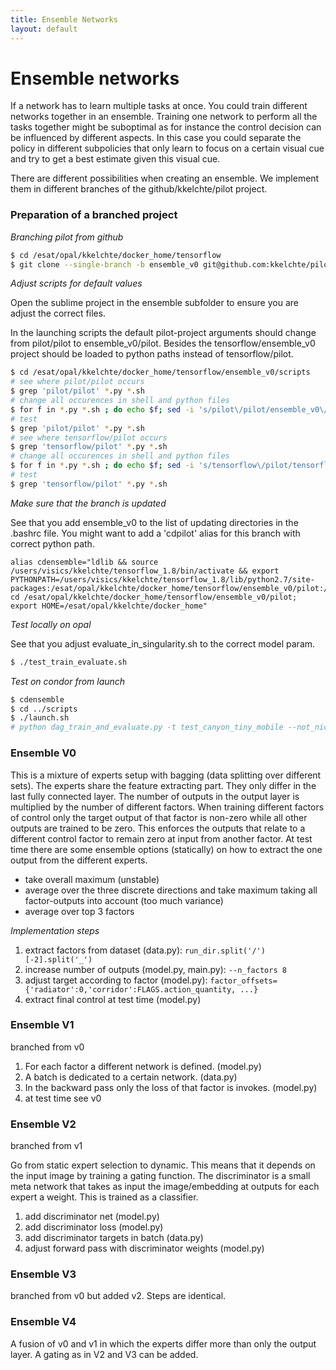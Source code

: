 ```yaml
---
title: Ensemble Networks
layout: default
---
```


# Ensemble networks

If a network has to learn multiple tasks at once. You could train different networks together in an ensemble.
Training one network to perform all the tasks together might be suboptimal as for instance the control decision can be influenced by different aspects.
In this case you could separate the policy in different subpolicies that only learn to focus on a certain visual cue and try to get a best estimate given this visual cue.

There are different possibilities when creating an ensemble. 
We implement them in different branches of the github/kkelchte/pilot project.

### Preparation of a branched project

_Branching pilot from github_

```bash
$ cd /esat/opal/kkelchte/docker_home/tensorflow
$ git clone --single-branch -b ensemble_v0 git@github.com:kkelchte/pilot.git ensemble_v0
```

_Adjust scripts for default values_

Open the sublime project in the ensemble subfolder to ensure you are adjust the correct files.

In the launching scripts the default pilot-project arguments should change from pilot/pilot to ensemble_v0/pilot.
Besides the tensorflow/ensemble_v0 project should be loaded to python paths instead of tensorflow/pilot.

```bash
$ cd /esat/opal/kkelchte/docker_home/tensorflow/ensemble_v0/scripts
# see where pilot/pilot occurs
$ grep 'pilot/pilot' *.py *.sh
# change all occurences in shell and python files
$ for f in *.py *.sh ; do echo $f; sed -i 's/pilot\/pilot/ensemble_v0\/pilot/' $f; done
# test
$ grep 'pilot/pilot' *.py *.sh
# see where tensorflow/pilot occurs
$ grep 'tensorflow/pilot' *.py *.sh
# change all occurences in shell and python files
$ for f in *.py *.sh ; do echo $f; sed -i 's/tensorflow\/pilot/tensorflow\/ensemble_v0/' $f; done
# test
$ grep 'tensorflow/pilot' *.py *.sh

```

_Make sure that the branch is updated_

See that you add ensemble_v0 to the list of updating directories in the .bashrc file.
You might want to add a 'cdpilot' alias for this branch with correct python path.

```
alias cdensemble="ldlib && source /users/visics/kkelchte/tensorflow_1.8/bin/activate && export PYTHONPATH=/users/visics/kkelchte/tensorflow_1.8/lib/python2.7/site-packages:/esat/opal/kkelchte/docker_home/tensorflow/ensemble_v0/pilot:/esat/opal/kkelchte/docker_home/tensorflow/tf_cnnvis; cd /esat/opal/kkelchte/docker_home/tensorflow/ensemble_v0/pilot; export HOME=/esat/opal/kkelchte/docker_home"
```

_Test locally on opal_

See that you adjust evaluate_in_singularity.sh to the correct model param.

```bash
$ ./test_train_evaluate.sh
```

_Test on condor from launch_

```bash
$ cdensemble
$ cd ../scripts
$ ./launch.sh
# python dag_train_and_evaluate.py -t test_canyon_tiny_mobile --not_nice --wall_time_train $((30*60)) --wall_time_eva $((60*60)) --number_of_models 1 --network mobile --normalize_over_actions --learning_rate 0.1 --dataset canyon_drone_tiny --max_episodes 30 --discrete --scratch --visualize_deep_dream_of_output --visualize_saliency_of_output --histogram_of_weights --histogram_of_activations --paramfile eva_params.yaml --number_of_runs 1 -w canyon --robot drone_sim --fsm oracle_nn_drone_fsm --evaluation --speed 1.3
```

### Ensemble V0

This is a mixture of experts setup with bagging (data splitting over different sets). 
The experts share the feature extracting part. They only differ in the last fully connected layer.
The number of outputs in the output layer is multiplied by the number of different factors.
When training different factors of control only the target output of that factor is non-zero while all other outputs are trained to be zero. 
This enforces the outputs that relate to a different control factor to remain zero at input from another factor.
At test time there are some ensemble options (statically) on how to extract the one output from the different experts.

- take overall maximum (unstable)
- average over the three discrete directions and take maximum taking all factor-outputs into account (too much variance)
- average over top 3 factors

_Implementation steps_

1. extract factors from dataset (data.py): `run_dir.split('/')[-2].split('_')`
2. increase number of outputs (model.py, main.py): `--n_factors 8`
3. adjust target according to factor (model.py): `factor_offsets={'radiator':0,'corridor':FLAGS.action_quantity, ...}`
4. extract final control at test time (model.py)


### Ensemble V1

branched from v0

1. For each factor a different network is defined. (model.py)
2. A batch is dedicated to a certain network. (data.py)
3. In the backward pass only the loss of that factor is invokes. (model.py)
4. at test time see v0

### Ensemble V2

branched from v1

Go from static expert selection to dynamic. 
This means that it depends on the input image by training a gating function.
The discriminator is a small meta network that takes as input the image/embedding at outputs for each expert a weight.
This is trained as a classifier.

1. add discriminator net (model.py)
2. add discriminator loss (model.py)
3. add discriminator targets in batch (data.py)
4. adjust forward pass with discriminator weights (model.py)

### Ensemble V3

branched from v0 but added v2.
Steps are identical.

### Ensemble V4

A fusion of v0 and v1 in which the experts differ more than only the output layer.
A gating as in V2 and V3 can be added.